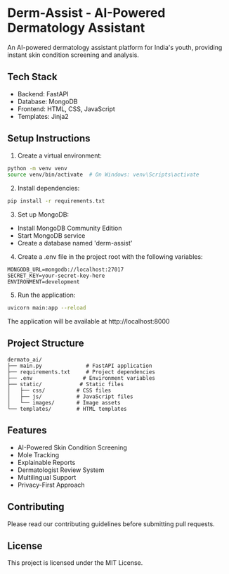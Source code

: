 # Derm-Assist - AI-Powered Dermatology Assistant

An AI-powered dermatology assistant platform for India's youth, providing instant skin condition screening and analysis.

## Tech Stack

- Backend: FastAPI
- Database: MongoDB
- Frontend: HTML, CSS, JavaScript
- Templates: Jinja2

## Setup Instructions

1. Create a virtual environment:
```bash
python -m venv venv
source venv/bin/activate  # On Windows: venv\Scripts\activate
```

2. Install dependencies:
```bash
pip install -r requirements.txt
```

3. Set up MongoDB:
- Install MongoDB Community Edition
- Start MongoDB service
- Create a database named 'derm-assist'

4. Create a .env file in the project root with the following variables:
```
MONGODB_URL=mongodb://localhost:27017
SECRET_KEY=your-secret-key-here
ENVIRONMENT=development
```

5. Run the application:
```bash
uvicorn main:app --reload
```

The application will be available at http://localhost:8000

## Project Structure

```
dermato_ai/
├── main.py              # FastAPI application
├── requirements.txt     # Project dependencies
├── .env                # Environment variables
├── static/            # Static files
│   ├── css/          # CSS files
│   ├── js/           # JavaScript files
│   └── images/       # Image assets
└── templates/        # HTML templates
```

## Features

- AI-Powered Skin Condition Screening
- Mole Tracking
- Explainable Reports
- Dermatologist Review System
- Multilingual Support
- Privacy-First Approach

## Contributing

Please read our contributing guidelines before submitting pull requests.

## License

This project is licensed under the MIT License. 
